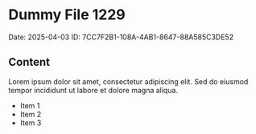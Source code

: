 # Dummy File 1229

Date: 2025-04-03
ID: 7CC7F2B1-108A-4AB1-8647-88A585C3DE52

## Content

Lorem ipsum dolor sit amet, consectetur adipiscing elit.
Sed do eiusmod tempor incididunt ut labore et dolore magna aliqua.

* Item 1
* Item 2
* Item 3

